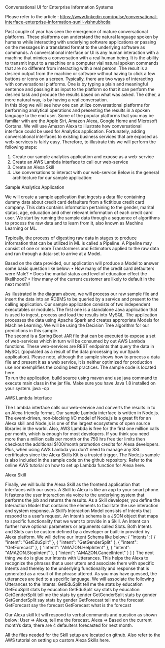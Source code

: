 Conversational UI for Enterprise Information Systems

Please refer to the article : https://www.linkedin.com/pulse/conversational-interface-enterprise-information-sunil-vishnubhotla

Past couple of year has seen the emergence of mature conversational platforms. These platforms can understand the natural language spoken by humans while interacting with underlying software applications or passing on the messages in a translated format to the underlying software as commands. 
A conversational interface or UI is any human interaction with a machine that mimics a conversation with a real human being. It is the ability to transmit input to a machine or a computer vial natural spoken commands that are no different from interacting with a real person. The result is a desired output from the machine or software without having to click a few buttons or icons on a screen.
Typically, there are two ways of interacting with conversational platforms. One is by typing a plain and meaningful sentence and passing it as input to the platform so that it can perform the desired task and produce the results based on what was asked. The other, a more natural way, is by having a real conversation.   
In this blog we will see how one can utilize conversational platforms for performing analytical operations and presenting the results in a spoken language to the end user. 
Some of the popular platforms that you may be familiar with are the Apple Siri, Amazon Alexa, Google Home and Microsoft Cortana. We will use Amazon Alexa to illustrate how conversational interface could be used for Analytics application.
Fortunately, adding conversational interfaces to existing business services that are exposed as web-services is fairly easy. Therefore, to illustrate this we will perform the following steps:
1.	Create our sample analytics application and expose as a web-service
2.	Create an AWS Lambda interface to call our web-service
3.	Create an Alexa Skill
4.	Use conversations to interact with our web-service
Below is the general architecture for our sample application:
 

Sample Analytics Application

We will create a sample application that ingests a data file containing dummy data about credit card defaulters from a fictitious credit card company. This data contains information pertaining to the gender, marital status, age, education and other relevant information of each credit card user.
We start by running the sample data through a sequence of algorithms to process the raw data and to learn from it, also known as Machine Learning or ML.

Typically, the process of digesting raw data in stages to produce information that can be utilized in ML is called a Pipeline. A Pipeline may consist of one or more Transformers and Estimators applied to the raw data and run through a data-set to arrive at a Model. 

Based on the data provided, our application will produce a Model to answer some basic question like below:
•	How many of the credit card defaulters were Male?
•	Does the marital status and level of education effect the likelihood?
•	How many of the current customer are likely to default in the next month?
  
As illustrated in the diagram above, we will process our raw sample file and insert the data into an RDBMS to be queried by a service and present to the calling application. 
Our sample application consists of two independent executables or modules. The first one is a standalone Java application that is used to ingest, process and load the results into MySQL. The application processes the data using Apache Spark and creates appropriate Models for Machine Learning. We will be using the Decision Tree algorithm for our predictions in this sample.   
The second is a Spring Boot JAR file that can be executed to expose a set of web-services which in turn will be consumed by out AWS Lambda functions. These web-services are REST endpoints that query the data in MySQL (populated as a result of the data processing by our Spark application).
Please note, although the sample shows how to process a data file and present it as a web service, it is neither optimized for production use nor exemplifies the coding best practices. The sample code is located here.   
To run the application, build source using maven and use java command to execute main class in the jar file. Make sure you have Java 1.8 installed on your system.
java -cp <jar file name> <class file name>

AWS Lambda Interface

The Lambda interface calls our web-service and converts the results in to an Alexa friendly format. Our sample Lambda interface is written in Node.js. The event-driven, non-blocking I/O model of Node.js is a great fit for an Alexa skill and Node.js is one of the largest ecosystems of open source libraries in the world. Also, AWS Lambda is free for the first one million calls per month, which is enough for most developers. If you think you need more than a million calls per month or the 750 hrs free tier limits then checkout the additional $100/month promotion credits for Alexa developers. Plus, when using AWS Lambda you don't need to manage any SSL certificates since the Alexa Skills Kit is a trusted trigger. 
The Node.js sample is also included in the sample code on the github repository. Refer to the online AWS tutorial on how to set up Lambda function for Alexa here.

Alexa Skill

Finally, we will build the Alexa Skill as the frontend application that interfaces with our users. A Skill to Alexa is like an app to your smart phone. It fastens the user interaction via voice to the underlying system that performs the job and returns the results. As a Skill developer, you define the Interaction Model that contains the elements to facilitate the use interaction and system response. 
A Skill’s Interaction Model consists of Intents that respond to a user’s request. An Intent’s schema is a JSON object that maps to specific functionality that we want to provide in a Skill. An Intent can further have optional parameters or arguments called Slots. Both Intents and Slots can be custom defined by a developer or built-in provided by Alexa platform.
We will define our Intent Schema like below:
{
  "intents": [
    {
      "intent": "GetEduSplit"
    },
    {
      "intent": "GetGenderSplit"
    },
    {
      "intent": "GetForecast"
    },
    {
      "intent": "AMAZON.HelpIntent"
    },
    {
      "intent": "AMAZON.StopIntent"
    },
    {
      "intent": "AMAZON.CancelIntent"
    }
  ]
}
The next thing we do is glue our Intents with Utterances. This helps the Alexa to recognize the phrases that a user utters and associate them with specific Intents and thereby to the underlying functionality and response that is generated as a result of the phrase uttered. As you may have guessed, the utterances are tied to a specific language.
We will associate the following Utterances to the Intents:
GetEduSplit tell me the stats by education
GetEduSplit stats by education
GetEduSplit say stats by education
GetGenderSplit tell me the stats by gender
GetGenderSplit stats by gender
GetGenderSplit say stats by gender
GetForecast tell me the forecast
GetForecast say the forecast
GetForecast what is the forecast 

Our Alexa skill kit will respond to verbal commands and question as shown below:
User => Alexa, tell me the forecast.
Alexa => Based on the current month’s data, there are 4 defaulters forecasted for next month.

All the files needed for the Skill setup are located on github. Also refer to the AWS tutorial on setting up custom Alexa Skills here.
